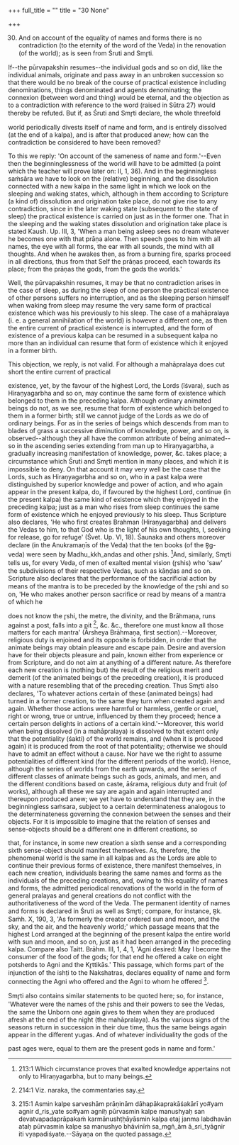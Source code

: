 +++
full_title = ""
title = "30 None"

+++


30. And on account of the equality of names and forms there is no contradiction (to the eternity of the word of the Veda) in the renovation (of the world); as is seen from Śruti and Smr̥ti.

If--the pūrvapakshin resumes--the individual gods and so on did, like the individual animals, originate and pass away in an unbroken succession so that there would be no break of the course of practical existence including denominations, things denominated and agents denominating; the connexion (between word and thing) would be eternal, and the objection as to a contradiction with reference to the word (raised in Sūtra 27) would thereby be refuted. But if, as Śruti and Smr̥ti declare, the whole threefold

world periodically divests itself of name and form, and is entirely dissolved (at the end of a kalpa), and is after that produced anew; how can the contradiction be considered to have been removed?

To this we reply: 'On account of the sameness of name and form.'--Even then the beginninglessness of the world will have to be admitted (a point which the teacher will prove later on: II, 1, 36). And in the beginningless saṁsāra we have to look on the (relative) beginning, and the dissolution connected with a new kalpa in the same light in which we look on the sleeping and waking states, which, although in them according to Scripture (a kind of) dissolution and origination take place, do not give rise to any contradiction, since in the later waking state (subsequent to the state of sleep) the practical existence is carried on just as in the former one. That in the sleeping and the waking states dissolution and origination take place is stated Kaush. Up. III, 3, 'When a man being asleep sees no dream whatever he becomes one with that prāṇa alone. Then speech goes to him with all names, the eye with all forms, the ear with all sounds, the mind with all thoughts. And when he awakes then, as from a burning fire, sparks proceed in all directions, thus from that Self the prāṇas proceed, each towards its place; from the prāṇas the gods, from the gods the worlds.'

Well, the pūrvapakshin resumes, it may be that no contradiction arises in the case of sleep, as during the sleep of one person the practical existence of other persons suffers no interruption, and as the sleeping person himself when waking from sleep may resume the very same form of practical existence which was his previously to his sleep. The case of a mahāpralaya (i. e. a general annihilation of the world) is however a different one, as then the entire current of practical existence is interrupted, and the form of existence of a previous kalpa can be resumed in a subsequent kalpa no more than an individual can resume that form of existence which it enjoyed in a former birth.

This objection, we reply, is not valid. For although a mahāpralaya does cut short the entire current of practical

existence, yet, by the favour of the highest Lord, the Lords (īśvara), such as Hiraṇyagarbha and so on, may continue the same form of existence which belonged to them in the preceding kalpa. Although ordinary animated beings do not, as we see, resume that form of existence which belonged to them in a former birth; still we cannot judge of the Lords as we do of ordinary beings. For as in the series of beings which descends from man to blades of grass a successive diminution of knowledge, power, and so on, is observed--although they all have the common attribute of being animated--so in the ascending series extending from man up to Hiraṇyagarbha, a gradually increasing manifestation of knowledge, power, &c. takes place; a circumstance which Śruti and Smr̥ti mention in many places, and which it is impossible to deny. On that account it may very well be the case that the Lords, such as Hiraṇyagarbha and so on, who in a past kalpa were distinguished by superior knowledge and power of action, and who again appear in the present kalpa, do, if favoured by the highest Lord, continue (in the present kalpa) the same kind of existence which they enjoyed in the preceding kalpa; just as a man who rises from sleep continues the same form of existence which he enjoyed previously to his sleep. Thus Scripture also declares, 'He who first creates Brahman (Hiraṇyagarbha) and delivers the Vedas to him, to that God who is the light of his own thoughts, I, seeking for release, go for refuge' (Śvet. Up. VI, 18). Śaunaka and others moreover declare (in the Anukramaṇīs of the Veda) that the ten books (of the R̥g-veda) were seen by Madhu_kkh_andas and other r̥shis. [^fn_208]And, similarly, Smr̥ti tells us, for every Veda, of men of exalted mental vision (r̥shis) who 'saw' the subdivisions of their respective Vedas, such as kāṇḍas and so on. Scripture also declares that the performance of the sacrificial action by means of the mantra is to be preceded by the knowledge of the r̥shi and so on, 'He who makes another person sacrifice or read by means of a mantra of which he

[^fn_208]: 213:1 Which circumstance proves that exalted knowledge appertains not only to Hiraṇyagarbha, but to many beings.

does not know the r̥shi, the metre, the divinity, and the Brāhmaṇa, runs against a post, falls into a pit [^fn_209], &c. &c., therefore one must know all those matters for each mantra' (Ārsheya Brāhmaṇa, first section).--Moreover, religious duty is enjoined and its opposite is forbidden, in order that the animate beings may obtain pleasure and escape pain. Desire and aversion have for their objects pleasure and pain, known either from experience or from Scripture, and do not aim at anything of a different nature. As therefore each new creation is (nothing but) the result of the religious merit and demerit (of the animated beings of the preceding creation), it is produced with a nature resembling that of the preceding creation. Thus Smr̥ti also declares, 'To whatever actions certain of these (animated beings) had turned in a former creation, to the same they turn when created again and again. Whether those actions were harmful or harmless, gentle or cruel, right or wrong, true or untrue, influenced by them they proceed; hence a certain person delights in actions of a certain kind.'--Moreover, this world when being dissolved (in a mahāpralaya) is dissolved to that extent only that the potentiality (śakti) of the world remains, and (when it is produced again) it is produced from the root of that potentiality; otherwise we should have to admit an effect without a cause. Nor have we the right to assume potentialities of different kind (for the different periods of the world). Hence, although the series of worlds from the earth upwards, and the series of different classes of animate beings such as gods, animals, and men, and the different conditions based on caste, āśrama, religious duty and fruit (of works), although all these we say are again and again interrupted and thereupon produced anew; we yet have to understand that they are, in the beginningless saṁsara, subject to a certain determinateness analogous to the determinateness governing the connexion between the senses and their objects. For it is impossible to imagine that the relation of senses and sense-objects should be a different one in different creations, so

[^fn_209]: 214:1 Viz. naraka, the commentaries say.

that, for instance, in some new creation a sixth sense and a corresponding sixth sense-object should manifest themselves. As, therefore, the phenomenal world is the same in all kalpas and as the Lords are able to continue their previous forms of existence, there manifest themselves, in each new creation, individuals bearing the same names and forms as the individuals of the preceding creations, and, owing to this equality of names and forms, the admitted periodical renovations of the world in the form of general pralayas and general creations do not conflict with the authoritativeness of the word of the Veda. The permanent identity of names and forms is declared in Śruti as well as Smr̥ti; compare, for instance, R̥k. Saṁh. X, 190, 3, 'As formerly the creator ordered sun and moon, and the sky, and the air, and the heavenly world;' which passage means that the highest Lord arranged at the beginning of the present kalpa the entire world with sun and moon, and so on, just as it had been arranged in the preceding kalpa. Compare also Taitt. Brāhm. III, 1, 4, 1, 'Agni desired: May I become the consumer of the food of the gods; for that end he offered a cake on eight potsherds to Agni and the Kr̥ttikās.' This passage, which forms part of the injunction of the ishṭi to the Nakshatras, declares equality of name and form connecting the Agni who offered and the Agni to whom he offered [^fn_210].

[^fn_210]: 215:1 Asmin kalpe sarveshām prāṇinām dāhapākaprakāśakārī yo#yam agnir d_ris_yate so#yam agniḥ pūrvasmin kalpe manushyaḥ san devatvapadaprāpakaṁ karmānushṭḥāyāsmin kalpa etaj janma labdhavān ataḥ pūrvasmin kalpe sa manushyo bhāvinīṁ sa_mgñ_ām ā_sri_tyāgnir iti vyapadiśyate.--Sāyaṇa on the quoted passage.

Smr̥ti also contains similar statements to be quoted here; so, for instance, 'Whatever were the names of the r̥shis and their powers to see the Vedas, the same the Unborn one again gives to them when they are produced afresh at the end of the night (the mahāpralaya). As the various signs of the seasons return in succession in their due time, thus the same beings again appear in the different yugas. And of whatever individuality the gods of the

past ages were, equal to them are the present gods in name and form.'

